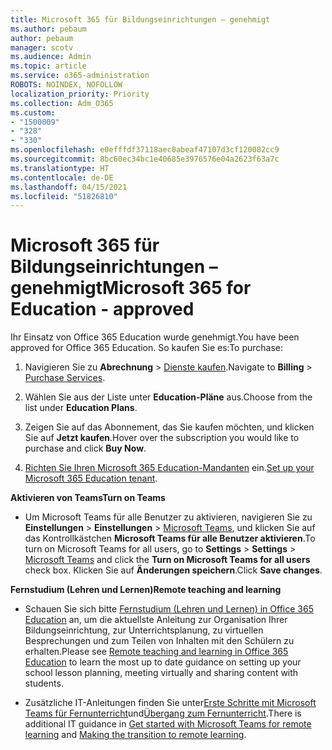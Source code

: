 ```yaml
---
title: Microsoft 365 für Bildungseinrichtungen – genehmigt
ms.author: pebaum
author: pebaum
manager: scotv
ms.audience: Admin
ms.topic: article
ms.service: o365-administration
ROBOTS: NOINDEX, NOFOLLOW
localization_priority: Priority
ms.collection: Adm_O365
ms.custom:
- "1500009"
- "328"
- "330"
ms.openlocfilehash: e0efffdf37118aec0abeaf47107d3cf120082cc9
ms.sourcegitcommit: 8bc60ec34bc1e40685e3976576e04a2623f63a7c
ms.translationtype: HT
ms.contentlocale: de-DE
ms.lasthandoff: 04/15/2021
ms.locfileid: "51826810"
---
```

# <a name="microsoft-365-for-education---approved"></a><span data-ttu-id="e1afb-102">Microsoft 365 für Bildungseinrichtungen – genehmigt</span><span class="sxs-lookup"><span data-stu-id="e1afb-102">Microsoft 365 for Education - approved</span></span>

<span data-ttu-id="e1afb-103">Ihr Einsatz von Office 365 Education wurde genehmigt.</span><span class="sxs-lookup"><span data-stu-id="e1afb-103">You have been approved for Office 365 Education.</span></span>  <span data-ttu-id="e1afb-104">So kaufen Sie es:</span><span class="sxs-lookup"><span data-stu-id="e1afb-104">To purchase:</span></span>

1. <span data-ttu-id="e1afb-105">Navigieren Sie zu **Abrechnung** > [Dienste kaufen](https://portal.office.com/AdminPortal/Home#/catalog).</span><span class="sxs-lookup"><span data-stu-id="e1afb-105">Navigate to **Billing** > [Purchase Services](https://portal.office.com/AdminPortal/Home#/catalog).</span></span>

2. <span data-ttu-id="e1afb-106">Wählen Sie aus der Liste unter **Education-Pläne** aus.</span><span class="sxs-lookup"><span data-stu-id="e1afb-106">Choose from the list under **Education Plans**.</span></span>

3. <span data-ttu-id="e1afb-107">Zeigen Sie auf das Abonnement, das Sie kaufen möchten, und klicken Sie auf **Jetzt kaufen**.</span><span class="sxs-lookup"><span data-stu-id="e1afb-107">Hover over the subscription you would like to purchase and click **Buy Now**.</span></span>

4. <span data-ttu-id="e1afb-108">[Richten Sie Ihren Microsoft 365 Education-Mandanten](https://docs.microsoft.com/microsoft-365/education/deploy/create-your-office-365-tenant) ein.</span><span class="sxs-lookup"><span data-stu-id="e1afb-108">[Set up your Microsoft 365 Education tenant](https://docs.microsoft.com/microsoft-365/education/deploy/create-your-office-365-tenant).</span></span>

<span data-ttu-id="e1afb-109">**Aktivieren von Teams**</span><span class="sxs-lookup"><span data-stu-id="e1afb-109">**Turn on Teams**</span></span>

- <span data-ttu-id="e1afb-110">Um Microsoft Teams für alle Benutzer zu aktivieren, navigieren Sie zu **Einstellungen** > **Einstellungen** > [Microsoft Teams](https://admin.microsoft.com/Adminportal/Home#/SettingsMultiPivot/:/Settings/L1/SkypeTeams), und klicken Sie auf das Kontrollkästchen **Microsoft Teams für alle Benutzer aktivieren**.</span><span class="sxs-lookup"><span data-stu-id="e1afb-110">To turn on Microsoft Teams for all users, go to **Settings** > **Settings** > [Microsoft Teams](https://admin.microsoft.com/Adminportal/Home#/SettingsMultiPivot/:/Settings/L1/SkypeTeams) and click the **Turn on Microsoft Teams for all users** check box.</span></span> <span data-ttu-id="e1afb-111">Klicken Sie auf **Änderungen speichern**.</span><span class="sxs-lookup"><span data-stu-id="e1afb-111">Click **Save changes**.</span></span>

<span data-ttu-id="e1afb-112">**Fernstudium (Lehren und Lernen)**</span><span class="sxs-lookup"><span data-stu-id="e1afb-112">**Remote teaching and learning**</span></span>

- <span data-ttu-id="e1afb-113">Schauen Sie sich bitte [Fernstudium (Lehren und Lernen) in Office 365 Education](https://support.office.com/article/remote-teaching-and-learning-in-office-365-education-f651ccae-7b65-478b-8366-51bb884025c4) an, um die aktuellste Anleitung zur Organisation Ihrer Bildungseinrichtung, zur Unterrichtsplanung, zu virtuellen Besprechungen und zum Teilen von Inhalten mit den Schülern zu erhalten.</span><span class="sxs-lookup"><span data-stu-id="e1afb-113">Please see [Remote teaching and learning in Office 365 Education](https://support.office.com/article/remote-teaching-and-learning-in-office-365-education-f651ccae-7b65-478b-8366-51bb884025c4) to learn the most up to date guidance on setting up your school lesson planning, meeting virtually and sharing content with students.</span></span>

- <span data-ttu-id="e1afb-114">Zusätzliche IT-Anleitungen finden Sie unter[Erste Schritte mit Microsoft Teams für Fernunterricht](https://docs.microsoft.com/MicrosoftTeams/remote-learning-edu)und[Übergang zum Fernunterricht](https://www.microsoft.com/education/remote-learning).</span><span class="sxs-lookup"><span data-stu-id="e1afb-114">There is additional IT guidance in [Get started with Microsoft Teams for remote learning](https://docs.microsoft.com/MicrosoftTeams/remote-learning-edu) and [Making the transition to remote learning](https://www.microsoft.com/education/remote-learning).</span></span>
